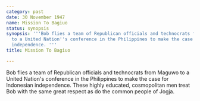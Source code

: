 ```yaml
---
category: past
date: 30 November 1947
name: Mission To Bagiuo
status: synopsis
synopsis: '''Bob flies a team of Republican officials and technocrats from Maguwo
  to a United Nation''s conference in the Philippines to make the case for Indonesian
  independence. '''
title: Mission To Bagiuo

---
```






Bob flies a team of
Republican officials and technocrats from Maguwo to a United Nation's
conference in the Philippines to make the case for Indonesian
independence. These highly educated, cosmopolitan men treat Bob with the
same great respect as do the common people of Jogja.
